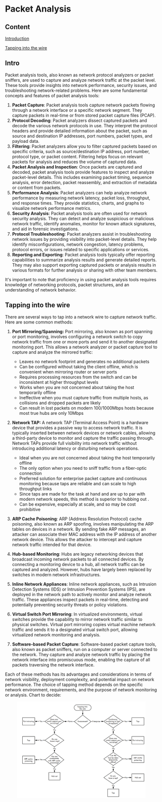 # Packet Analysis

## Content

[Introduction](./#intro)

[Tapping into the wire](./#tapping-into-the-wire)

## Intro

Packet analysis tools, also known as network protocol analyzers or packet sniffers, are used to capture and analyze network traffic at the packet level. These tools provide insights into network performance, security issues, and troubleshooting network-related problems. Here are some fundamental concepts and features of packet analysis tools:

1. **Packet Capture**: Packet analysis tools capture network packets flowing through a network interface or a specific network segment. They capture packets in real-time or from stored packet capture files (PCAP).
2. **Protocol Decoding**: Packet analyzers dissect captured packets and decode the various network protocols in use. They interpret the protocol headers and provide detailed information about the packet, such as source and destination IP addresses, port numbers, packet types, and payload data.
3. **Filtering**: Packet analyzers allow you to filter captured packets based on specific criteria, such as source/destination IP address, port number, protocol type, or packet content. Filtering helps focus on relevant packets for analysis and reduces the volume of captured data.
4. **Packet Analysis and Inspection**: Once packets are captured and decoded, packet analysis tools provide features to inspect and analyze packet-level details. This includes examining packet timing, sequence analysis, error detection, packet reassembly, and extraction of metadata or content from packets.
5. **Performance Analysis**: Packet analyzers can help analyze network performance by measuring network latency, packet loss, throughput, and response times. They provide statistics, charts, and graphs to visualize network performance metrics.
6. **Security Analysis**: Packet analysis tools are often used for network security analysis. They can detect and analyze suspicious or malicious network traffic, identify anomalies, monitor for known attack signatures, and aid in forensic investigations.
7. **Protocol Troubleshooting**: Packet analyzers assist in troubleshooting network issues by providing visibility into packet-level details. They help identify misconfigurations, network congestion, latency problems, protocol errors, or issues related to specific applications or services.
8. **Reporting and Exporting**: Packet analysis tools typically offer reporting capabilities to summarize analysis results and generate detailed reports. They may also support exporting captured packets or analysis results in various formats for further analysis or sharing with other team members.

It's important to note that proficiency in using packet analysis tools requires knowledge of networking protocols, packet structures, and an understanding of network behavior.



## Tapping into the wire

There are several ways to tap into a network wire to capture network traffic. Here are some common methods:

1.  **Port Mirroring/Spanning:** Port mirroring, also known as port spanning or port monitoring, involves configuring a network switch to copy network traffic from one or more ports and send it to another designated monitoring port. This allows a network analyzer or packet capture tool to capture and analyze the mirrored traffic:

    * Leaves no network footprint and generates no additional packets&#x20;
    * Can be configured without taking the client offline, which is convenient when mirroring router or server ports
    * Requires processing resources from the switch and can be inconsistent at higher throughput levels&#x20;
    * Works when you are not concerned about taking the host temporarily offline&#x20;
    * Ineffective when you must capture traffic from multiple hosts, as collisions and dropped packets are likely&#x20;
    * Can result in lost packets on modern 100/1000Mbps hosts because most true hubs are only 10Mbps


2. **Network TAP:** A network TAP (Terminal Access Point) is a hardware device that provides a passive way to access network traffic. It is typically inserted between network devices or network cables, allowing a third-party device to monitor and capture the traffic passing through. Network TAPs provide full visibility into network traffic without introducing additional latency or disturbing network operations. &#x20;
   * Ideal when you are not concerned about taking the host temporarily offline&#x20;
   * The only option when you need to sniff traffic from a fiber-optic connection&#x20;
   * Preferred solution for enterprise packet capture and continuous monitoring because taps are reliable and can scale to high throughput links&#x20;
   * Since taps are made for the task at hand and are up to par with modern network speeds, this method is superior to hubbing out .
   * Can be expensive, especially at scale, and so may be cost prohibitive
3. **ARP Cache Poisoning**: ARP (Address Resolution Protocol) cache poisoning, also known as ARP spoofing, involves manipulating the ARP tables on devices in a network. By sending fake ARP messages, an attacker can associate their MAC address with the IP address of another network device. This allows the attacker to intercept and capture network traffic intended for that device.
4. **Hub-based Monitoring**: Hubs are legacy networking devices that broadcast incoming network packets to all connected devices. By connecting a monitoring device to a hub, all network traffic can be captured and analyzed. However, hubs have largely been replaced by switches in modern network infrastructures.
5. **Inline Network Appliances**: Inline network appliances, such as Intrusion Detection Systems (IDS) or Intrusion Prevention Systems (IPS), are deployed in the network path to actively monitor and analyze network traffic. These appliances inspect packets in real-time, detecting and potentially preventing security threats or policy violations.
6. **Virtual Switch Port Mirroring**: In virtualized environments, virtual switches provide the capability to mirror network traffic similar to physical switches. Virtual port mirroring copies virtual machine network traffic and sends it to a designated virtual switch port, allowing virtualized network monitoring and analysis.
7. **Software-based Packet Capture**: Software-based packet capture tools, also known as packet sniffers, run on a computer or server connected to the network. They capture and analyze network traffic by placing the network interface into promiscuous mode, enabling the capture of all packets traversing the network interface.

Each of these methods has its advantages and considerations in terms of network visibility, deployment complexity, and potential impact on network performance. The choice of tapping method depends on the specific network environment, requirements, and the purpose of network monitoring or analysis. Chart to decide:

<figure><img src="../../../../.gitbook/assets/image.png" alt=""><figcaption></figcaption></figure>

